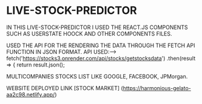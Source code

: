 # LIVE-STOCK-PREDICTOR

IN THIS LIVE-STOCK-PREDICTOR I USED THE REACT.JS COMPONENTS SUCH AS USERSTATE HOOCK AND OTHER COMPONENTS FILES.

USED THE API FOR THE RENDERING THE DATA THROUGH THE FETCH API FUNCTION IN JSON FORMAT.
API USED:-->
 fetch('https://stocks3.onrender.com/api/stocks/getstocksdata')
.then(result => {
    return result.json();

MULTICOMPANIES STOCKS LIST LIKE GOOGLE, FACEBOOK, JPMorgan.

WEBSITE DEPLOYED LINK
[STOCK MARKET] (https://harmonious-gelato-aa2c98.netlify.app/)
